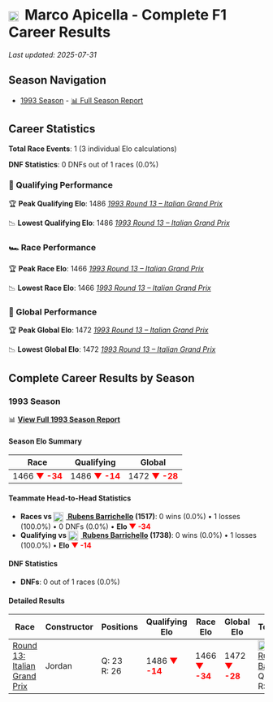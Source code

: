 # <img src="https://upload.wikimedia.org/wikipedia/commons/0/03/Flag_of_Italy.svg" alt="Italy" width="20" height="auto" style="vertical-align: middle; margin-right: 5px;" onerror="this.outerHTML='🇮🇹'; this.style.marginRight='5px';"/> Marco Apicella - Complete F1 Career Results

*Last updated: 2025-07-31*

## Season Navigation

- [1993 Season](#1993-season) - [📊 Full Season Report](../seasons/1993-season-report)

## Career Statistics

**Total Race Events**: 1 (3 individual Elo calculations)

**DNF Statistics**: 0 DNFs out of 1 races (0.0%)

### 🏁 Qualifying Performance

🏆 **Peak Qualifying Elo**: 1486
   *[1993 Round 13 – Italian Grand Prix](../seasons/1993-season-report#round-13-italian-grand-prix)*

📉 **Lowest Qualifying Elo**: 1486
   *[1993 Round 13 – Italian Grand Prix](../seasons/1993-season-report#round-13-italian-grand-prix)*

### 🏎️ Race Performance

🏆 **Peak Race Elo**: 1466
   *[1993 Round 13 – Italian Grand Prix](../seasons/1993-season-report#round-13-italian-grand-prix)*

📉 **Lowest Race Elo**: 1466
   *[1993 Round 13 – Italian Grand Prix](../seasons/1993-season-report#round-13-italian-grand-prix)*

### 🌟 Global Performance

🏆 **Peak Global Elo**: 1472
   *[1993 Round 13 – Italian Grand Prix](../seasons/1993-season-report#round-13-italian-grand-prix)*

📉 **Lowest Global Elo**: 1472
   *[1993 Round 13 – Italian Grand Prix](../seasons/1993-season-report#round-13-italian-grand-prix)*


## Complete Career Results by Season

### 1993 Season

📊 **[View Full 1993 Season Report](../seasons/1993-season-report)**

#### Season Elo Summary

| Race | Qualifying | Global |
|------|------------|--------|
| 1466 **<span style="color: red;">▼ -34</span>** | 1486 **<span style="color: red;">▼ -14</span>** | 1472 **<span style="color: red;">▼ -28</span>** |

#### Teammate Head-to-Head Statistics

- **Races vs [<img src="https://upload.wikimedia.org/wikipedia/commons/0/05/Flag_of_Brazil.svg" alt="Brazil" width="20" height="auto" style="vertical-align: middle; margin-right: 5px;" onerror="this.outerHTML='🇧🇷'; this.style.marginRight='5px';"/> Rubens Barrichello](rubens-barrichello) (1517)**: 0 wins (0.0%) • 1 losses (100.0%) • 0 DNFs (0.0%) • **Elo **<span style="color: red;">▼ -34</span>****
- **Qualifying vs [<img src="https://upload.wikimedia.org/wikipedia/commons/0/05/Flag_of_Brazil.svg" alt="Brazil" width="20" height="auto" style="vertical-align: middle; margin-right: 5px;" onerror="this.outerHTML='🇧🇷'; this.style.marginRight='5px';"/> Rubens Barrichello](rubens-barrichello) (1738)**: 0 wins (0.0%) • 1 losses (100.0%) • **Elo <span style="color: red;">▼ -14</span>**


#### DNF Statistics

- **DNFs**: 0 out of 1 races (0.0%)

#### Detailed Results

| Race | Constructor | Positions | Qualifying Elo | Race Elo | Global Elo | Teammate |
|------|-------------|-----------|----------------|----------|------------|----------|
| [Round 13: Italian Grand Prix](../seasons/1993-season-report#round-13-italian-grand-prix) | Jordan | Q: 23<br/>R: 26 | 1486 **<span style="color: red;">▼ -14</span>** | 1466 **<span style="color: red;">▼ -34</span>** | 1472 **<span style="color: red;">▼ -28</span>** | [<img src="https://upload.wikimedia.org/wikipedia/commons/0/05/Flag_of_Brazil.svg" alt="Brazil" width="20" height="auto" style="vertical-align: middle; margin-right: 5px;" onerror="this.outerHTML='🇧🇷'; this.style.marginRight='5px';"/> Rubens Barrichello](rubens-barrichello)<br/>Q: 19<br/>R: 25 |

